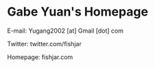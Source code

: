 # Gabe Yuan's Homepage

E-mail: Yugang2002 [at] Gmail [dot] com

Twitter: twitter.com/fishjar

Homepage: fishjar.com

